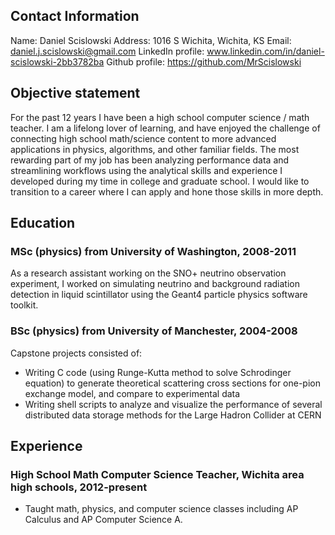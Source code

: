 ## Contact Information

Name: Daniel Scislowski
Address: 1016 S Wichita, Wichita, KS
Email: daniel.j.scislowski@gmail.com
LinkedIn profile: www.linkedin.com/in/daniel-scislowski-2bb3782ba
Github profile: https://github.com/MrScislowski

## Objective statement

For the past 12 years I have been a high school computer science / math teacher. I am a lifelong lover of learning, and have enjoyed the challenge of connecting high school math/science content to more advanced applications in physics, algorithms, and other familiar fields. The most rewarding part of my job has been analyzing performance data and streamlining workflows using the analytical skills and experience I developed during my time in college and graduate school. I would like to transition to a career where I can apply and hone those skills in more depth.

## Education

### MSc (physics) from University of Washington, 2008-2011

As a research assistant working on the SNO+ neutrino observation experiment, I worked on simulating neutrino and background radiation detection in liquid scintillator using the Geant4 particle physics software toolkit.

### BSc (physics) from University of Manchester, 2004-2008

Capstone projects consisted of:

- Writing C code (using Runge-Kutta method to solve Schrodinger equation) to generate theoretical scattering cross sections for one-pion exchange model, and compare to experimental data
- Writing shell scripts to analyze and visualize the performance of several distributed data storage methods for the Large Hadron Collider at CERN

## Experience

### High School Math Computer Science Teacher, Wichita area high schools, 2012-present

- Taught math, physics, and computer science classes including AP Calculus and AP Computer Science A.
